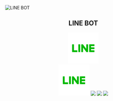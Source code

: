 ![LINE BOT](https://user-images.githubusercontent.com/69741917/95195991-54331700-0812-11eb-8499-ec9bd38c8903.gif)

<h2 align="center">LINE BOT</h2>

<p align="center">
  <a href="LINE公式サイトURL"><img src="https://github.com/Daisuke-23/line-bot/blob/master/line_icon_200_v3.jpg" height="100px；" /></a>
  <br>
  <a href="LINE公式サイトURL"><img src="https://github.com/Daisuke-23/line-bot/blob/master/line_icon_200_v3.jpg" height="100px；" /></a>
  <a href="Firebase公式サイトURL"><img src="https://〜.png" height="45px;" /></a>
  <a href="firealpaca公式サイトURL"><img src="https://〜.png" height="40px;" /></a>
  <a href="sweetalert公式サイトURL"><img src="https://〜.png" height="45px;" /></a>
</p>
